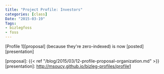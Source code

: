 ```yaml
---
title: "Project Profile: Investors"
categories: [class]
Date: "2015-03-19"
Tags:
- bizlegfoss
- foss
---
```


[Profile 1][proposal] (because they're zero-indexed) is now [posted][presentation]

[proposal]: {{< ref "/blog/2015/03/12-profile-proposal-organization.md" >}}
[presentation]: http://msoucy.github.io/bizleg-profiles/profile1
